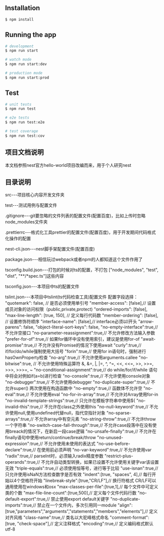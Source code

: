 ## Installation

```bash
$ npm install
```

## Running the app

```bash
# development
$ npm run start

# watch mode
$ npm run start:dev

# production mode
$ npm run start:prod
```

## Test

```bash
# unit tests
$ npm run test

# e2e tests
$ npm run test:e2e

# test coverage
$ npm run test:cov
```
## 项目文档说明
本文档参照nest官方hello-world项目改编而来，用于个人研究nest

## 目录说明
src---项目核心内容开发文件夹

test---测试用例与配置文件

.gitignore---git要忽略的文件列表的配置文件(配置百度)，比如上传时忽略node_modules文件夹

.prettierrc---格式化工具prettier的配置文件(配置百度)，用于开发期间代码格式化操作的配置

nest-cli.json---nest脚手架配置文件(配置百度)

package.json---相信玩过webpack或者npm的人都知道这个文件作用了

tsconfig.build.json---打包的时候对ts的配置，不打包 ["node_modules", "test", "dist", "**/*spec.ts"]这些内容

tsconfig.json---本项目中ts的配置文件

tslint.json---本项目中tslint(ts代码检查工具)配置文件
  配置字段选择：
    "quotemark": false, // 是否必须使用单引号
    "member-access": [false],// 设置成员对象的访问权限（public,private,protect)
    "ordered-imports": [false],
    "max-line-length": [true, 150], // 定义每行代码数
    "member-ordering": [false], // 设置修饰符顺序
    "interface-name": [false],// interface必须以I开头
    "arrow-parens": false,
    "object-literal-sort-keys": false,
    "no-empty-interface":true,// 不允许空接口
    "no-parameter-reassignment":true,// 不允许修改方法输入参数
    "prefer-for-of":true,// 如果for循环中没有使用索引，建议是使用for-of
    "await-promise":true,// 不允许没有Promise的情况下使用await
    "curly":true,// if/for/do/while强制使用大括号
    "forin":true,// 使用for in语句时，强制进行hasOwnProperty检查
    "no-arg":true,// 不允许使用arguments.callee
    "no-bitwise":true, // 不允许使用特殊运算符 &, &=, |, |=, ^, ^=, <<, <<=, >>, >>=, >>>, >>>=, ~
    "no-conditional-assignment":true,// do while/for/if/while 语句中将会对例如if(a=b)进行检查
    "no-console":true,// 不允许使用console对象
    "no-debugger":true,// 不允许使用debugger
    "no-duplicate-super":true,// 不允许super() 两次使用在构造函数中
    "no-empty":true,// 函数体不允许空
    "no-eval":true,// 不允许使用eval
    "no-for-in-array":true,// 不允许对Array使用for-in
    "no-invalid-template-strings":true,// 只允许在模板字符串中使用${
    "no-invalid-this":true,// 不允许在class之外使用this
    "no-null-keyword":true,// 不允许使用null,使用undefined代替null，指代空指针对象
    "no-sparse-arrays":true,// 不允许array中有空元素
    "no-string-throw":true,// 不允许throw一个字符串
    "no-switch-case-fall-through":true,// 不允许case段落中在没有使用breack的情况下，在新启一段case逻辑
    "no-unsafe-finally":true,// 不允许在finally语句中使用return/continue/break/throw
    "no-unused-expression":true,// 不允许使用未使用的表达式
    "no-use-before-declare":true,// 在使用前必须声明
    "no-var-keyword":true,// 不允许使用var
    "radix":true,// parseInt时，必须输入radix精度参数
    "restrict-plus-operands":true,// 不允许自动类型转换，如果已设置不允许使用关键字var该设置无效
    "triple-equals":true,// 必须使用恒等号，进行等于比较
    "use-isnan":true,// 只允许使用isNaN方法检查数字是否有效
    "indent":[true, "spaces", 4],// 每行开始以4个空格符开始
    "linebreak-style":[true,"CR/LF"],// 换行符格式 CR/LF可以通用使用在windows和osx
    "max-classes-per-file":[true,1],// 每个文件中可定义类的个数
    "max-file-line-count":[true,500],// 定义每个文件代码行数
    "no-default-export":true,// 禁止使用export default关键字
    "no-duplicate-imports":true,// 禁止在一个文件内，多次引用同一module
    "align":[true,"parameters","arguments","statements","members","elements"],// 定义对齐风格
    "class-name":true,// 类名以大驼峰格式命名
    "comment-format":[true, "check-space"],// 定义注释格式
    "encoding":true,// 定义编码格式默认utf-8
